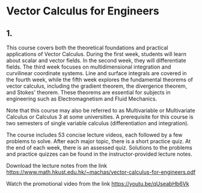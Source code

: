 # Vector Calculus for Engineers


## 1. 

This course covers both the theoretical foundations and practical applications of Vector Calculus. During the first week, students will learn about scalar and vector fields. In the second week, they will differentiate fields. The third week focuses on multidimensional integration and curvilinear coordinate systems. Line and surface integrals are covered in the fourth week, while the fifth week explores the fundamental theorems of vector calculus, including the gradient theorem, the divergence theorem, and Stokes' theorem. These theorems are essential for subjects in engineering such as Electromagnetism and Fluid Mechanics.

Note that this course may also be referred to as Multivariable or Multivariate Calculus or Calculus 3 at some universities. A prerequisite for this course is two semesters of single variable calculus (differentiation and integration).

The course includes 53 concise lecture videos, each followed by a few problems to solve. After each major topic, there is a short practice quiz. At the end of each week, there is an assessed quiz. Solutions to the problems and practice quizzes can be found in the instructor-provided lecture notes. 

Download the lecture notes from the link
https://www.math.hkust.edu.hk/~machas/vector-calculus-for-engineers.pdf

Watch the promotional video from the link
https://youtu.be/qUseabHb6Vk

